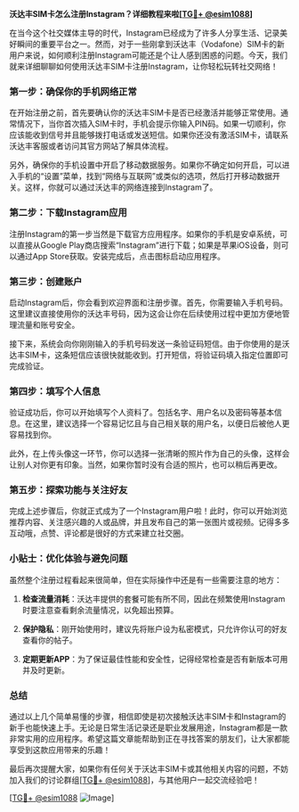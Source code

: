 **沃达丰SIM卡怎么注册Instagram？详细教程来啦[[TG💪+ @esim1088](https://t.me/s/esim1088)]**

在当今这个社交媒体主导的时代，Instagram已经成为了许多人分享生活、记录美好瞬间的重要平台之一。然而，对于一些刚拿到沃达丰（Vodafone）SIM卡的新用户来说，如何顺利注册Instagram可能还是个让人感到困惑的问题。今天，我们就来详细聊聊如何使用沃达丰SIM卡注册Instagram，让你轻松玩转社交网络！

### 第一步：确保你的手机网络正常

在开始注册之前，首先要确认你的沃达丰SIM卡是否已经激活并能够正常使用。通常情况下，当你首次插入SIM卡时，手机会提示你输入PIN码。如果一切顺利，你应该能收到信号并且能够拨打电话或发送短信。如果你还没有激活SIM卡，请联系沃达丰客服或者访问其官方网站了解具体流程。

另外，确保你的手机设置中开启了移动数据服务。如果你不确定如何开启，可以进入手机的“设置”菜单，找到“网络与互联网”或类似的选项，然后打开移动数据开关。这样，你就可以通过沃达丰的网络连接到Instagram了。

### 第二步：下载Instagram应用

注册Instagram的第一步当然是下载官方应用程序。如果你的手机是安卓系统，可以直接从Google Play商店搜索“Instagram”进行下载；如果是苹果iOS设备，则可以通过App Store获取。安装完成后，点击图标启动应用程序。

### 第三步：创建账户

启动Instagram后，你会看到欢迎界面和注册步骤。首先，你需要输入手机号码。这里建议直接使用你的沃达丰号码，因为这会让你在后续使用过程中更加方便地管理流量和账号安全。

接下来，系统会向你刚刚输入的手机号码发送一条验证码短信。由于你使用的是沃达丰SIM卡，这条短信应该很快就能收到。打开短信，将验证码填入指定位置即可完成验证。

### 第四步：填写个人信息

验证成功后，你可以开始填写个人资料了。包括名字、用户名以及密码等基本信息。在这里，建议选择一个容易记忆且与自己相关联的用户名，以便日后被他人更容易找到你。

此外，在上传头像这一环节，你可以选择一张清晰的照片作为自己的头像，这样会让别人对你更有印象。当然，如果你暂时没有合适的照片，也可以稍后再更改。

### 第五步：探索功能与关注好友

完成上述步骤后，你就正式成为了一个Instagram用户啦！此时，你可以开始浏览推荐内容、关注感兴趣的人或品牌，并且发布自己的第一张图片或视频。记得多多互动哦，点赞、评论都是很好的方式来建立社交圈。

### 小贴士：优化体验与避免问题

虽然整个注册过程看起来很简单，但在实际操作中还是有一些需要注意的地方：

1. **检查流量消耗**：沃达丰提供的套餐可能有所不同，因此在频繁使用Instagram时要注意查看剩余流量情况，以免超出预算。
   
2. **保护隐私**：刚开始使用时，建议先将账户设为私密模式，只允许你认可的好友查看你的帖子。
   
3. **定期更新APP**：为了保证最佳性能和安全性，记得经常检查是否有新版本可用并及时更新。

### 总结

通过以上几个简单易懂的步骤，相信即使是初次接触沃达丰SIM卡和Instagram的新手也能快速上手。无论是日常生活记录还是职业发展用途，Instagram都是一款非常实用的应用程序。希望这篇文章能帮助到正在寻找答案的朋友们，让大家都能享受到这款应用带来的乐趣！

最后再次提醒大家，如果你有任何关于沃达丰SIM卡或其他相关内容的问题，不妨加入我们的讨论群组[[TG💪+ @esim1088](https://t.me/s/esim1088)]，与其他用户一起交流经验吧！

[[TG💪+ @esim1088](https://t.me/s/esim1088) ![Image](https://i.postimg.cc/4NQfJmqS/Snipaste-2025-05-13-00-14-12.png)]